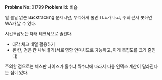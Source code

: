**Problme No:** 01799
**Problem Id:** 비숍


별 볼일 없는 Backtracking 문제지만, 무식하게 풀면 TLE가 나고, 주의 깊지 못하면 WA가 날 수 있다.


시간복잡도는 아래 테크닉으로 줄인다.


- 대각 체크 배열 활용하기
- 흰 칸, 검은 칸 나눠 풀기(서로 영향 안미치므로 가능하고, 이게 복잡도를 크게 줄인다)


주의할 점으로는 체스판 사이즈가 홀수냐 짝수냐에 따라서 다음 인덱스 계산이 달라진다는 점이 있다.
